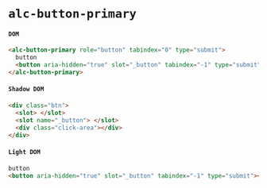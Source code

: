 # `alc-button-primary`

#### `DOM`

```html
<alc-button-primary role="button" tabindex="0" type="submit">
  button
  <button aria-hidden="true" slot="_button" tabindex="-1" type="submit"></button>
</alc-button-primary>
```

#### `Shadow DOM`

```html
<div class="btn">
  <slot> </slot>
  <slot name="_button"> </slot>
  <div class="click-area"></div>
</div>
```

#### `Light DOM`

```html
button
<button aria-hidden="true" slot="_button" tabindex="-1" type="submit"></button>
```
